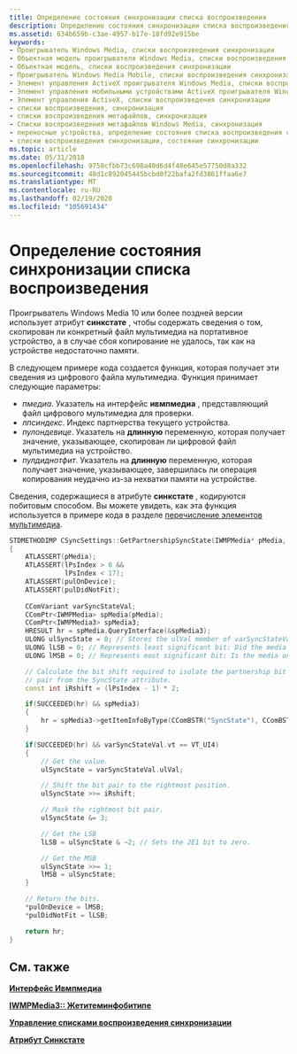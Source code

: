 ```yaml
---
title: Определение состояния синхронизации списка воспроизведения
description: Определение состояния синхронизации списка воспроизведения
ms.assetid: 634b659b-c3ae-4957-b17e-18fd92e915be
keywords:
- Проигрыватель Windows Media, списки воспроизведения синхронизации
- Объектная модель проигрывателя Windows Media, списки воспроизведения синхронизации
- Объектная модель, списки воспроизведения синхронизации
- Проигрыватель Windows Media Mobile, списки воспроизведения синхронизации
- Элемент управления ActiveX проигрывателя Windows Media, списки воспроизведения синхронизации
- Элемент управления мобильными устройствами ActiveX проигрывателя Windows Media, списки синхронизации
- Элемент управления ActiveX, списки воспроизведения синхронизации
- списки воспроизведения, синхронизация
- списки воспроизведения метафайлов, синхронизация
- Списки воспроизведения метафайлов Windows Media, синхронизация
- переносные устройства, определение состояния списка воспроизведения синхронизации
- списки воспроизведения синхронизации, состояние синхронизации
ms.topic: article
ms.date: 05/31/2018
ms.openlocfilehash: 9758cfbb73c698a40d6d4f48e645e57750d8a332
ms.sourcegitcommit: 48d1c892045445bcbd0f22bafa2fd3861ffaa6e7
ms.translationtype: MT
ms.contentlocale: ru-RU
ms.lasthandoff: 02/19/2020
ms.locfileid: "105691434"
---
```

# <a name="determining-playlist-synchronization-state"></a>Определение состояния синхронизации списка воспроизведения

Проигрыватель Windows Media 10 или более поздней версии использует атрибут **синкстате** , чтобы содержать сведения о том, скопирован ли конкретный файл мультимедиа на портативное устройство, а в случае сбоя копирование не удалось, так как на устройстве недостаточно памяти.

В следующем примере кода создается функция, которая получает эти сведения из цифрового файла мультимедиа. Функция принимает следующие параметры:

-   *пмедиа*. Указатель на интерфейс **ивмпмедиа** , представляющий файл цифрового мультимедиа для проверки.
-   *лпсиндекс*. Индекс партнерства текущего устройства.
-   *пулондевице*. Указатель на **длинную** переменную, которая получает значение, указывающее, скопирован ли цифровой файл мультимедиа на устройство.
-   *пулдиднотфит*. Указатель на **длинную** переменную, которая получает значение, указывающее, завершилась ли операция копирования неудачно из-за нехватки памяти на устройстве.

Сведения, содержащиеся в атрибуте **синкстате** , кодируются побитовым способом. Вы можете увидеть, как эта функция используется в примере кода в разделе [перечисление элементов мультимедиа](enumerating-the-media-items.md).


```C++
STDMETHODIMP CSyncSettings::GetPartnershipSyncState(IWMPMedia* pMedia, long lPsIndex, ULONG *pulOnDevice, ULONG *pulDidNotFit)
{
    ATLASSERT(pMedia); 
    ATLASSERT(lPsIndex > 0 && 
              lPsIndex < 17);
    ATLASSERT(pulOnDevice);
    ATLASSERT(pulDidNotFit);
  
    CComVariant varSyncStateVal;   
    CComPtr<IWMPMedia> spMedia(pMedia); 
    CComPtr<IWMPMedia3> spMedia3;     
    HRESULT hr = spMedia.QueryInterface(&spMedia3); 
    ULONG ulSyncState = 0; // Stores the ulVal member of varSyncStateVal. 
    ULONG lLSB = 0; // Represents least significant bit: Did the media fail to copy because it would not fit?
    ULONG lMSB = 0; // Represents most significant bit: Is the media on the device?

    // Calculate the bit shift required to isolate the partnership bit 
    // pair from the SyncState attribute.
    const int iRshift = (lPsIndex - 1) * 2;

    if(SUCCEEDED(hr) && spMedia3)
    {       
        hr = spMedia3->getItemInfoByType(CComBSTR("SyncState"), CComBSTR(""), 0, &varSyncStateVal);
    }

    if(SUCCEEDED(hr) && varSyncStateVal.vt == VT_UI4)
    {   
        // Get the value.
        ulSyncState = varSyncStateVal.ulVal;

        // Shift the bit pair to the rightmost position.
        ulSyncState >>= iRshift; 

        // Mask the rightmost bit pair.
        ulSyncState &= 3;

        // Get the LSB         
        lLSB = ulSyncState & ~2; // Sets the 2E1 bit to zero. 

        // Get the MSB
        ulSyncState >>= 1;
        lMSB = ulSyncState;       
    }

    // Return the bits.
    *pulOnDevice = lMSB;
    *pulDidNotFit = lLSB;

    return hr;
}
```



## <a name="related-topics"></a>См. также

<dl> <dt>

[**Интерфейс Ивмпмедиа**](/previous-versions/windows/desktop/api/wmp/nn-wmp-iwmpmedia)
</dt> <dt>

[**IWMPMedia3:: Жетитеминфобитипе**](/previous-versions/windows/desktop/api/wmp/nf-wmp-iwmpmedia3-getiteminfobytype)
</dt> <dt>

[**Управление списками воспроизведения синхронизации**](managing-synchronization-playlists.md)
</dt> <dt>

[**Атрибут Синкстате**](syncstate-attribute.md)
</dt> </dl>

 

 





